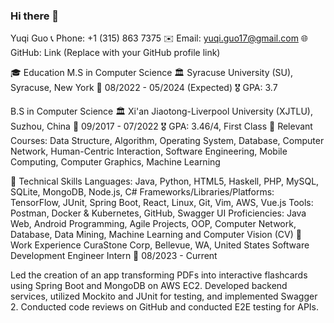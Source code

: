 ### Hi there 👋
Yuqi Guo
📞 Phone: +1 (315) 863 7375
✉️ Email: yuqi.guo17@gmail.com
🌐 GitHub: Link (Replace with your GitHub profile link)

🎓 Education
M.S in Computer Science
🏛 Syracuse University (SU), Syracuse, New York
📅 08/2022 - 05/2024 (Expected)
🎖 GPA: 3.7

B.S in Computer Science
🏛 Xi'an Jiaotong-Liverpool University (XJTLU), Suzhou, China
📅 09/2017 - 07/2022
🎖 GPA: 3.46/4, First Class
📘 Relevant Courses: Data Structure, Algorithm, Operating System, Database, Computer Network, Human-Centric Interaction, Software Engineering, Mobile Computing, Computer Graphics, Machine Learning

🔧 Technical Skills
Languages: Java, Python, HTML5, Haskell, PHP, MySQL, SQLite, MongoDB, Node.js, C#
Frameworks/Libraries/Platforms: TensorFlow, JUnit, Spring Boot, React, Linux, Git, Vim, AWS, Vue.js
Tools: Postman, Docker & Kubernetes, GitHub, Swagger UI
Proficiencies: Java Web, Android Programming, Agile Projects, OOP, Computer Network, Database, Data Mining, Machine Learning and Computer Vision (CV)
💼 Work Experience
CuraStone Corp, Bellevue, WA, United States
Software Development Engineer Intern
📅 08/2023 - Current

Led the creation of an app transforming PDFs into interactive flashcards using Spring Boot and MongoDB on AWS EC2.
Developed backend services, utilized Mockito and JUnit for testing, and implemented Swagger 2.
Conducted code reviews on GitHub and conducted E2E testing for APIs.
<!--
**YuqiGuo105/YuqiGuo105** is a ✨ _special_ ✨ repository because its `README.md` (this file) appears on your GitHub profile.

Here are some ideas to get you started:

- 🔭 I’m currently working on ...
- 🌱 I’m currently learning ...
- 👯 I’m looking to collaborate on ...
- 🤔 I’m looking for help with ...
- 💬 Ask me about ...
- 📫 How to reach me: ...
- 😄 Pronouns: ...
- ⚡ Fun fact: ...
-->
